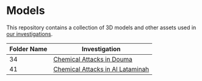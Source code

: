 # Models

This repository contains a collection of 3D models and other assets used in
[our investigations](https://forensic-architecture.org/). 

| Folder Name | Investigation |
|---|---|
| 34 | [Chemical Attacks in Douma](https://forensic-architecture.org/investigation/chemical-attacks-in-douma) |
| 41 | [Chemical Attacks in Al Lataminah](https://forensic-architecture.org/investigation/chemical-attacks-in-al-lataminah) |
